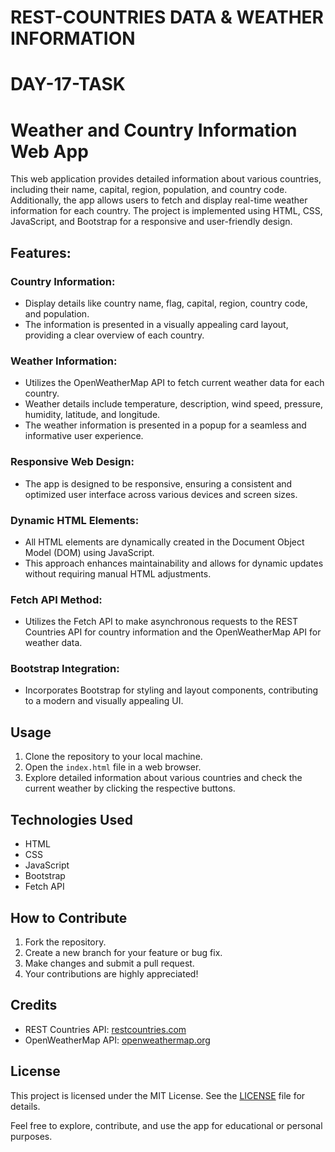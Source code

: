  # REST-COUNTRIES DATA & WEATHER INFORMATION

 # DAY-17-TASK

 # Weather and Country Information Web App

This web application provides detailed information about various countries, including their name, capital, region, population, and country code. Additionally, the app allows users to fetch and display real-time weather information for each country. The project is implemented using HTML, CSS, JavaScript, and Bootstrap for a responsive and user-friendly design.

## Features:

### Country Information:

- Display details like country name, flag, capital, region, country code, and population.
- The information is presented in a visually appealing card layout, providing a clear overview of each country.

### Weather Information:

- Utilizes the OpenWeatherMap API to fetch current weather data for each country.
- Weather details include temperature, description, wind speed, pressure, humidity, latitude, and longitude.
- The weather information is presented in a popup for a seamless and informative user experience.

### Responsive Web Design:

- The app is designed to be responsive, ensuring a consistent and optimized user interface across various devices and screen sizes.

### Dynamic HTML Elements:

- All HTML elements are dynamically created in the Document Object Model (DOM) using JavaScript.
- This approach enhances maintainability and allows for dynamic updates without requiring manual HTML adjustments.

### Fetch API Method:

- Utilizes the Fetch API to make asynchronous requests to the REST Countries API for country information and the OpenWeatherMap API for weather data.

### Bootstrap Integration:

- Incorporates Bootstrap for styling and layout components, contributing to a modern and visually appealing UI.

## Usage

1. Clone the repository to your local machine.
2. Open the `index.html` file in a web browser.
3. Explore detailed information about various countries and check the current weather by clicking the respective buttons.

## Technologies Used

- HTML
- CSS
- JavaScript
- Bootstrap
- Fetch API

## How to Contribute

1. Fork the repository.
2. Create a new branch for your feature or bug fix.
3. Make changes and submit a pull request.
4. Your contributions are highly appreciated!

## Credits

- REST Countries API: [restcountries.com](https://restcountries.com/)
- OpenWeatherMap API: [openweathermap.org](https://openweathermap.org/)

## License

This project is licensed under the MIT License. See the [LICENSE](LICENSE) file for details.

Feel free to explore, contribute, and use the app for educational or personal purposes.
